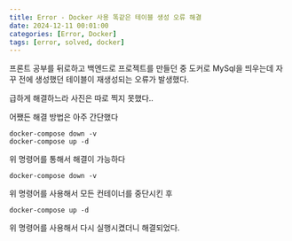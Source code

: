 ```yaml
---
title: Error - Docker 사용 똑같은 테이블 생성 오류 해결 
date: 2024-12-11 00:01:00 
categories: [Error, Docker]
tags: [error, solved, docker]   
---
```


프론트 공부를 뒤로하고 백엔드로 프로젝트를 만들던 중 도커로 MySql을 띄우는데 자꾸 전에 생성했던 테이블이 재생성되는 오류가 발생했다.

급하게 해결하느라 사진은 따로 찍지 못했다..

어쨌든 해결 방법은 아주 간단했다

```
docker-compose down -v 
docker-compose up -d
```

위 명령어를 통해서 해결이 가능하다

```
docker-compose down -v
```
위 명령어를 사용해서 모든 컨테이너를 중단시킨 후 

```
docker-compose up -d
```
위 명령어를 사용해서 다시 실행시켰더니 해결되었다.


